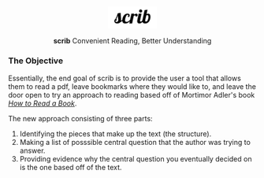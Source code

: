 <div align="center">
  <img src="docs/static/scrib-logo.png" width="100">
  <p><strong>scrib</strong> Convenient Reading, Better Understanding</p>
</div>

### The Objective

Essentially, the end goal of scrib is to provide the user a tool that allows them to read a pdf, leave bookmarks where they would like to, and leave the door open to try an approach to reading based off of Mortimor Adler's book [_How to Read a Book_](https://en.wikipedia.org/wiki/How_to_Read_a_Book).

The new approach consisting of three parts:

1. Identifying the pieces that make up the text (the structure).
2. Making a list of posssible central question that the author was trying to answer.
3. Providing evidence why the central question you eventually decided on is the one based off of the text. 
